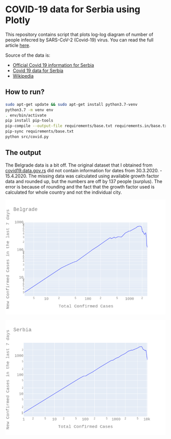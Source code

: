 # COVID-19 data for Serbia using Plotly

This repository contains script that plots log-log diagram of number of people infecred by SARS-CoV-2 (Covid-19) virus. You can read the full article [here](https://softwareadept.xyz/2020/05/log-log-plot-of-covid-19-using-plotly/).

Source of the data is:

* [Official Covid 19 information for Serbia](https://covid19.rs)
* [Covid 19 data for Serbia](https://covid19.data.gov.rs/infected)
* [Wikipedia](https://en.wikipedia.org/wiki/2020_coronavirus_pandemic_in_Serbia)

## How to run?

```bash
sudo apt-get update && sudo apt-get install python3.7-venv
python3.7 -m venv env
. env/bin/activate
pip install pip-tools
pip-compile --output-file requirements/base.txt requirements.in/base.txt
pip-sync requirements/base.txt
python src/covid.py
```

## The output

The Belgrade data is a bit off. The original dataset that I obtained from [covid19.data.gov.rs](https://covid19.data.gov.rs/infected) did not contain information for dates from 30.3.2020. - 15.4.2020. The missing data was calculated using available growth factor data and rounded up, but the numbers are off by 137 people (surplus). The error is because of rounding and the fact that the growth factor used is calculated for whole country and not the individual city.

![Belgrade](images/Belgrade.png)

![Serbia](images/Serbia.png)
